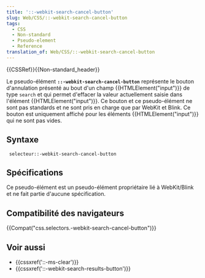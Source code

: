 ```yaml
---
title: '::-webkit-search-cancel-button'
slug: Web/CSS/::-webkit-search-cancel-button
tags:
  - CSS
  - Non-standard
  - Pseudo-element
  - Reference
translation_of: Web/CSS/::-webkit-search-cancel-button
---
```

{{CSSRef}}{{Non-standard_header}}

Le pseudo-élément **`::-webkit-search-cancel-button`** représente le bouton d'annulation présenté au bout d'un champ {{HTMLElement("input")}} de type `search` et qui permet d'effacer la valeur actuellement saisie dans l'élément {{HTMLElement("input")}}. Ce bouton et ce pseudo-élément ne sont pas standards et ne sont pris en charge que par WebKit et Blink. Ce bouton est uniquement affiché pour les éléments {{HTMLElement("input")}} qui ne sont pas vides.

## **Syntaxe**

     selecteur::-webkit-search-cancel-button

## Spécifications

Ce pseudo-élément est un pseudo-élément propriétaire lié à WebKit/Blink et ne fait partie d'aucune spécification.

## Compatibilité des navigateurs

{{Compat("css.selectors.-webkit-search-cancel-button")}}

## Voir aussi

- {{cssxref('::-ms-clear')}}
- {{cssxref('::-webkit-search-results-button')}}
